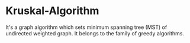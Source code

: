 # Kruskal-Algorithm

It's a graph algorithm which sets minimum spanning tree (MST) of undirected weighted graph. It belongs to the family of greedy algorithms.
